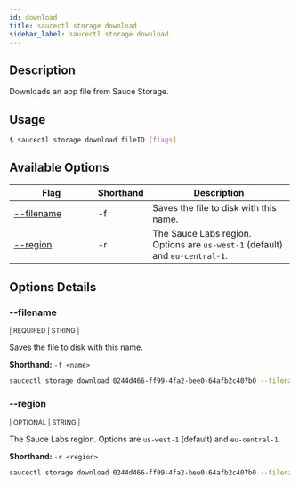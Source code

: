 ```yaml
---
id: download
title: saucectl storage download
sidebar_label: saucectl storage download
---
```


## Description

Downloads an app file from Sauce Storage.

## Usage

```bash
$ saucectl storage download fileID [flags]
```

## Available Options

<table id="table-cli">
  <thead>
    <tr>
      <th width="30%">Flag</th>
      <th width="10%">Shorthand</th>
      <th>Description</th>
    </tr>
  </thead>
  <tbody>
    <tr>
      <td><span className="t-cli"><a href="#--filename">--filename</a></span></td>
      <td><span className="t-cli">-f</span></td>
      <td>Saves the file to disk with this name.</td>
    </tr>
    <tr>
      <td><span className="t-cli"><a href="#--region">--region</a></span></td>
      <td><span className="t-cli">-r</span></td>
      <td>The Sauce Labs region. Options are <code>us-west-1</code> (default) and <code>eu-central-1</code>.</td>
    </tr>
  </tbody>
</table>

## Options Details

### <span className="cli">--filename</span>

<div className="cli-desc">
<p><small>| REQUIRED | STRING |</small></p>

Saves the file to disk with this name.

**Shorthand:** `-f <name>`

```bash
saucectl storage download 0244d466-ff99-4fa2-bee0-64afb2c407b0 --filename app.apk
```

</div>

### <span className="cli">--region</span>

<div className="cli-desc">
<p><small>| OPTIONAL | STRING |</small></p>

The Sauce Labs region. Options are `us-west-1` (default) and `eu-central-1`.

**Shorthand:** `-r <region>`

```bash
saucectl storage download 0244d466-ff99-4fa2-bee0-64afb2c407b0 --filename app.apk --region us-west-1
```

</div>

